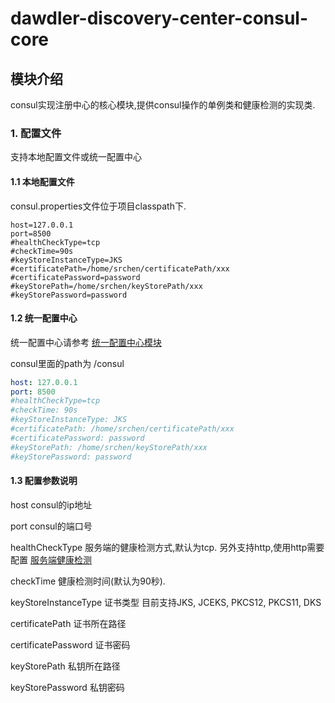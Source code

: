 # dawdler-discovery-center-consul-core

## 模块介绍

consul实现注册中心的核心模块,提供consul操作的单例类和健康检测的实现类.

### 1. 配置文件

支持本地配置文件或统一配置中心

#### 1.1 本地配置文件

consul.properties文件位于项目classpath下.

```properties
host=127.0.0.1
port=8500
#healthCheckType=tcp
#checkTime=90s
#keyStoreInstanceType=JKS
#certificatePath=/home/srchen/certificatePath/xxx
#certificatePassword=password
#keyStorePath=/home/srchen/keyStorePath/xxx
#keyStorePassword=password
```

#### 1.2 统一配置中心

统一配置中心请参考 [统一配置中心模块](../../../dawdler-config-center/README.md)

consul里面的path为 /consul

```yml
host: 127.0.0.1
port: 8500
#healthCheckType=tcp
#checkTime: 90s
#keyStoreInstanceType: JKS
#certificatePath: /home/srchen/certificatePath/xxx
#certificatePassword: password
#keyStorePath: /home/srchen/keyStorePath/xxx
#keyStorePassword: password
```

#### 1.3 配置参数说明

host consul的ip地址

port consul的端口号

healthCheckType 服务端的健康检测方式,默认为tcp. 另外支持http,使用http需要配置 [服务端健康检测](../../../dawdler-server/README.md#7-健康检测)

checkTime 健康检测时间(默认为90秒).

keyStoreInstanceType 证书类型 目前支持JKS, JCEKS, PKCS12, PKCS11, DKS

certificatePath 证书所在路径

certificatePassword 证书密码

keyStorePath 私钥所在路径

keyStorePassword 私钥密码
